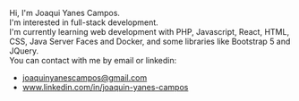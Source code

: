 <!---
JYanesCampos/JYanesCampos is a ✨ special ✨ repository because its `README.md` (this file) appears on your GitHub profile.
You can click the Preview link to take a look at your changes.
--->

Hi, I'm Joaqui Yanes Campos. <br>
I'm interested in full-stack development. <br>
I'm currently learning web development with PHP, Javascript, React, HTML, CSS, Java Server Faces and Docker, and some libraries like Bootstrap 5 and JQuery. <br>
You can contact with me by email or linkedin:
  - joaquinyanescampos@gmail.com
  - www.linkedin.com/in/joaquin-yanes-campos
